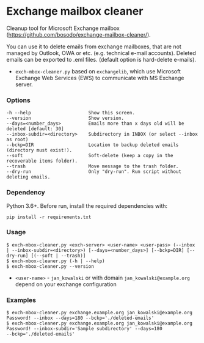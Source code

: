 # Exchange mailbox cleaner

Cleanup tool for Microsoft Exchange mailbox (https://github.com/bosodo/exchange-mailbox-cleaner/).

You can use it to delete emails from exchange mailboxes, that are not managed by Outlook, OWA or etc. (e.g. technical e-mail accounts).
Deleted emails can be exported to .eml files. (default option is hard-delete e-mails).
- `exch-mbox-cleaner.py` based on `exchangelib`, which use Microsoft Exchange Web Services (EWS) to communicate with MS 
  Exchange server. 

### Options
```
-h --help                     Show this screen.
--version                     Show version.
--days=<number_days>          Emails more than x days old will be deleted [default: 30]
--inbox-subdir=<directory>    Subdirectory in INBOX (or select --inbox as root)
--bckp=DIR                    Location to backup deleted emails (directory must exist!).
--soft                        Soft-delete (keep a copy in the recoverable items folder).
--trash                       Move message to the trash folder.
--dry-run                     Only "dry-run". Run script without deleting emails.
```

### Dependency

Python 3.6+. Before run, install the required dependencies with:
```
pip install -r requirements.txt
```

### Usage
```
$ exch-mbox-cleaner.py <exch-server> <user-name> <user-pass> (--inbox | --inbox-subdir=<directory>) [--days=<number_days>] [--bckp=DIR] [--dry-run] [(--soft | --trash)]
$ exch-mbox-cleaner.py (-h | --help)
$ exch-mbox-cleaner.py --version
```
- `<user-name>` - `jan_kowalski` or with domain `jan_kowalski@example.org` depend on your exchange configuration

### Examples
```
$ exch-mbox-cleaner.py exchange.example.org jan_kowalski@example.org Password! --inbox --days=180 --bckp='./deleted-emails'
$ exch-mbox-cleaner.py exchange.example.org jan_kowalski@example.org Password! --inbox-subdir='Sample subdirectory' --days=180 
--bckp='./deleted-emails'
```

